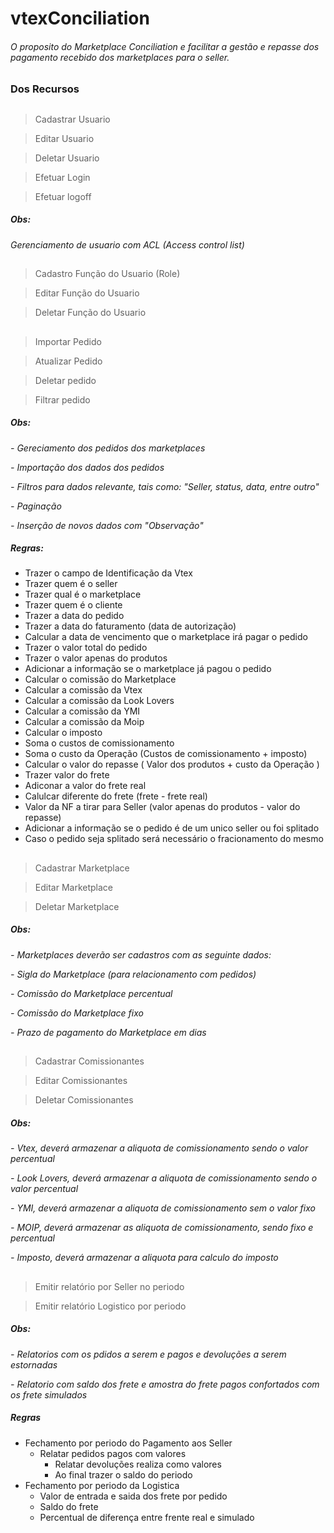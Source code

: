 # vtexConciliation
######  O proposito do Marketplace Conciliation e facilitar a gestão e repasse dos pagamento recebido dos marketplaces para o seller.

### Dos Recursos ###

## ##

> Cadastrar Usuario

> Editar Usuario  

> Deletar Usuario

> Efetuar Login  

> Efetuar logoff

##### Obs: #####
*Gerenciamento de usuario com ACL (Access control list)*

## ##

> Cadastro Função do Usuario (Role)

> Editar Função do Usuario

> Deletar Função do Usuario

## ##


> Importar Pedido

> Atualizar Pedido

> Deletar pedido

> Filtrar pedido

##### Obs: #####

*- Gereciamento dos pedidos dos marketplaces*

  *- Importação dos dados dos pedidos*

  *- Filtros para dados relevante, tais como: "Seller, status, data, entre outro"*

  *- Paginação*

  *- Inserção de novos dados com "Observação"*

##### Regras: #####
- Trazer o campo de Identificação da Vtex 
- Trazer quem é o seller
- Trazer qual é o marketplace
- Trazer quem é o cliente
- Trazer a data do pedido
- Trazer a data do faturamento (data de autorização)
- Calcular a data de vencimento que o marketplace irá pagar o pedido
- Trazer o valor total do pedido
- Trazer o valor apenas do produtos
- Adicionar a informação se o marketplace já pagou o pedido
- Calcular o comissão do Marketplace
- Calcular a comissão da Vtex
- Calcular a comissão da Look Lovers
- Calcular a comissão da YMI
- Calcular a comissão da Moip
- Calcular o imposto
- Soma o custos de comissionamento
- Soma o custo da Operação (Custos de comissionamento + imposto)
- Calcular o valor do repasse ( Valor dos produtos + custo da Operação )
- Trazer valor do frete
- Adiconar a valor do frete real
- Calulcar diferente do frete (frete - frete real)
- Valor da NF a tirar para Seller (valor apenas do produtos - valor do repasse)
- Adicionar a informação se o pedido é de um unico seller ou foi splitado
- Caso o pedido seja splitado será necessário o fracionamento do mesmo

## ##

> Cadastrar Marketplace

> Editar Marketplace

> Deletar Marketplace

##### Obs: #####

*- Marketplaces deverão ser cadastros com as seguinte dados:*

*- Sigla do Marketplace (para relacionamento com pedidos)*

*- Comissão do Marketplace percentual*

*- Comissão do Marketplace fixo*

*- Prazo de pagamento do Marketplace em dias*

## ##

> Cadastrar Comissionantes

> Editar Comissionantes

> Deletar Comissionantes

##### Obs: #####

*- Vtex, deverá armazenar a aliquota de comissionamento sendo o valor percentual*

*- Look Lovers, deverá armazenar a aliquota de comissionamento sendo o valor percentual*

*- YMI, deverá armazenar a aliquota de comissionamento sem o valor fixo*

*- MOIP, deverá armazenar as aliquota de comissionamento, sendo fixo e percentual*

*- Imposto, deverá armazenar a aliquota para calculo do imposto*

## ##

> Emitir relatório por Seller no periodo

> Emitir relatório Logistico por periodo

##### Obs: #####

*- Relatorios com os pdidos a serem e pagos e devoluções a serem estornadas*

*- Relatorio com saldo dos frete e amostra do frete pagos confortados com os frete simulados* 

##### Regras #####
- Fechamento por periodo do Pagamento aos Seller
  - Relatar pedidos pagos com valores
	- Relatar devoluções realiza como valores
	- Ao final trazer o saldo do periodo
- Fechamento por periodo da Logistica
	- Valor de entrada e saida dos frete por pedido
	- Saldo do frete
	- Percentual de diferença entre frente real e simulado
